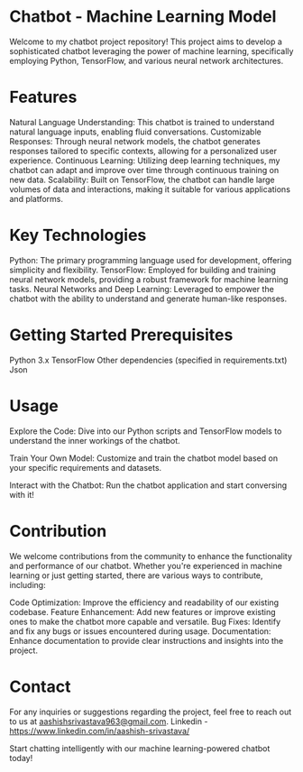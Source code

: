 # Chatbot - Machine Learning Model
Welcome to my chatbot project repository! This project aims to develop a sophisticated chatbot leveraging the power of machine learning, specifically employing Python, TensorFlow, and various neural network architectures.


# Features

  Natural Language Understanding: This chatbot is trained to understand natural language inputs, enabling fluid conversations.
  Customizable Responses: Through neural network models, the chatbot generates responses tailored to specific contexts, allowing for a personalized user experience.
  Continuous Learning: Utilizing deep learning techniques, my chatbot can adapt and improve over time through continuous training on new data.
  Scalability: Built on TensorFlow, the chatbot can handle large volumes of data and interactions, making it suitable for various applications and platforms.

# Key Technologies

  Python: The primary programming language used for development, offering simplicity and flexibility.
  TensorFlow: Employed for building and training neural network models, providing a robust framework for machine learning tasks.
  Neural Networks and Deep Learning: Leveraged to empower the chatbot with the ability to understand and generate human-like responses.

# Getting Started Prerequisites

  Python 3.x
  TensorFlow
  Other dependencies (specified in requirements.txt)
  Json 


# Usage

  Explore the Code:
  Dive into our Python scripts and TensorFlow models to understand the inner workings of the chatbot.

  Train Your Own Model:
  Customize and train the chatbot model based on your specific requirements and datasets.

  Interact with the Chatbot:
  Run the chatbot application and start conversing with it!

  
 # Contribution

We welcome contributions from the community to enhance the functionality and performance of our chatbot. Whether you're experienced in machine learning or just getting started, there are various ways to contribute, including:

  Code Optimization: Improve the efficiency and readability of our existing codebase.
  Feature Enhancement: Add new features or improve existing ones to make the chatbot more capable and versatile.
  Bug Fixes: Identify and fix any bugs or issues encountered during usage.
  Documentation: Enhance documentation to provide clear instructions and insights into the project.


 # Contact

For any inquiries or suggestions regarding the project, feel free to reach out to us at aashishsrivastava963@gmail.com.
Linkedin - https://www.linkedin.com/in/aashish-srivastava/

Start chatting intelligently with our machine learning-powered chatbot today!
